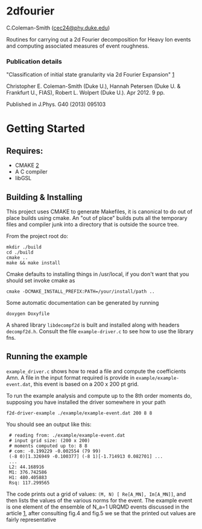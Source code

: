 2dfourier
=========
C.Coleman-Smith (cec24@phy.duke.edu)

Routines for carrying out a 2d Fourier decomposition for Heavy Ion events  and computing associated measures of event roughness. 

### Publication details
"Classification of initial state granularity via 2d Fourier Expansion" [1]

Christopher E. Coleman-Smith (Duke U.), Hannah Petersen (Duke U. & Frankfurt U., FIAS), Robert L. Wolpert (Duke U.). Apr 2012. 9 pp.

Published in J.Phys. G40 (2013) 095103 

# Getting Started

## Requires:

* CMAKE [2]
* A C compiler
* libGSL

## Building & Installing

This project uses CMAKE to generate Makefiles, it is canonical to do out of place builds using cmake. An "out of place" builds puts all the temporary files and compiler junk into a directory that is outside the source tree.

From the project root do:

    mkdir ./build
    cd ./build
    cmake ..
    make && make install

Cmake defaults to installing things in /usr/local, if you don't want that you should set invoke cmake as

    cmake -DCMAKE_INSTALL_PREFIX:PATH=/your/install/path ..

Some automatic documentation can be generated by running

    doxygen Doxyfile 

A shared library `libdecompf2d` is built and installed along with headers `decompf2d.h`. Consult the file
`example-driver.c` to see how to use the library fns.

## Running the example

`example_driver.c` shows how to read a file and compute the coefficients Amn. A file in the input format
required is provide in `example/example-event.dat`, this event is based on a 200 x 200 pt grid. 

To run the example analysis and compute up to the 8th order moments do, supposing you have installed the driver somewhere in your path

    f2d-driver-example ./example/example-event.dat 200 8 8

You should see an output like this:

     # reading from: ./example/example-event.dat
     # input grid size: (200 x 200)
     # moments computed up to: 8 8
     # com: -0.199229 -0.002554 (79 99)
     (-8 0)[1.326949 -0.100377] (-8 1)[-1.714913 0.082701] ...
     ...
     L2: 44.168916
     M1: 376.742586
     H1: 480.405883
     Rsq: 117.299565

The code prints out a grid of values: `(M, N) [ Re[A_MN], Im[A_MN]]`, and then lists the values of the various
norms for the event. The example event is one element of the ensemble of N_a=1 URQMD events discussed in the
article [1], after consulting fig.4 and fig.5 we se that the printed out values are fairly representative


[1]: http://arxiv.org/abs/arXiv:1204.5774
[2]: http://www.cmake.org/


